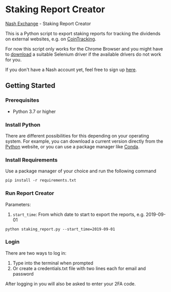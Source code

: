 # Staking Report Creator

[Nash Exchange](https://nash.io) - Staking Report Creator

This is a Python script to export staking reports for tracking the dividends on external websites, e.g. on [CoinTracking](https://cointracking.info).

For now this script only works for the Chrome Browser and you might have to [download](https://chromedriver.storage.googleapis.com/index.html) a suitable Selenium driver if the available drivers do not work for you.

If you don't have a Nash account yet, feel free to sign up [here](https://app.nash.io/create-account?code=2TnCEZ).

## Getting Started

### Prerequisites
- Python 3.7 or higher

### Install Python
There are different possibilities for this depending on your operating system. For example, you can download a current version directly from the [Python](https://www.python.org/downloads) website, or you can use a package manager like [Conda](https://docs.conda.io/en/latest/miniconda.html). 

### Install Requirements
Use a package manager of your choice and run the following command
````
pip install -r requirements.txt
````
### Run Report Creator

Parameters:
1. ``start_time``: From which date to start to export the reports, e.g. 2019-09-01

````
python staking_report.py --start_time=2019-09-01
````
### Login
There are two ways to log in:
1. Type into the terminal when prompted
2. Or create a credentials.txt file with two lines each for email and password

After logging in you will also be asked to enter your 2FA code.